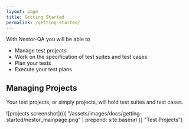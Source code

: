 ```yaml
---
layout: page
title: Getting Started
permalink: /getting-started/
---
```


With Nestor-QA you will be able to

* Manage test projects
* Work on the specification of test suites and test cases
* Plan your tests
* Execute your test plans

## Managing Projects

Your test projects, or simply projects, will hold test suites and test cases.

![projects screenshot]({{ "/assets/images/docs/getting-started/nestor_mainpage.png" | prepend: site.baseurl }} "Test Projects")
